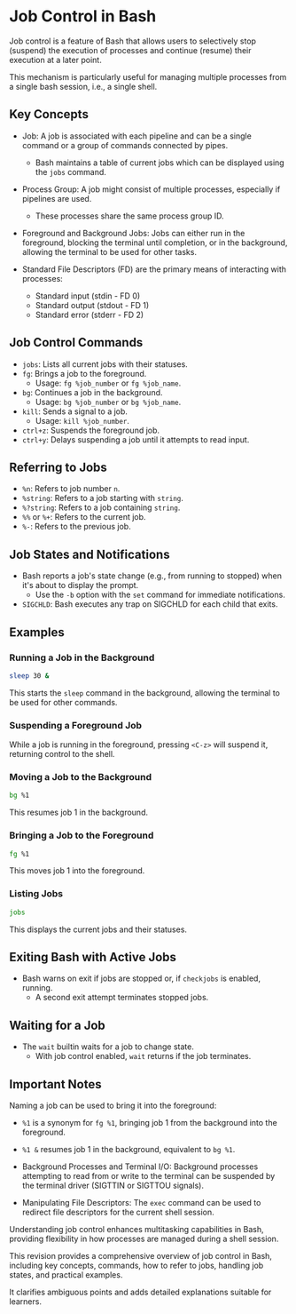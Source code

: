 


# Job Control in Bash

Job control is a feature of Bash that allows users to selectively stop
(suspend) the execution of processes and continue (resume) their execution
at a later point.  

This mechanism is particularly useful for managing multiple processes from
a single bash session, i.e., a single shell.


## Key Concepts
* Job: A job is associated with each pipeline and can be a single command or a group of 
  commands connected by pipes.  
    * Bash maintains a table of current jobs which can be displayed using the `jobs` command.

* Process Group: A job might consist of multiple processes, especially if pipelines are 
  used.  
    * These processes share the same process group ID.

* Foreground and Background Jobs: Jobs can either run in the foreground, blocking the
  terminal until completion, or in the background, allowing the terminal to be used for
  other tasks.

* Standard File Descriptors (FD) are the primary means of interacting with processes:
    * Standard input (stdin - FD 0)
    * Standard output (stdout - FD 1)
    * Standard error (stderr - FD 2)



## Job Control Commands
* `jobs`: Lists all current jobs with their statuses.
* `fg`: Brings a job to the foreground.  
    * Usage: `fg %job_number` or `fg %job_name`.
* `bg`: Continues a job in the background.  
    * Usage: `bg %job_number` or `bg %job_name`.
* `kill`: Sends a signal to a job.  
    * Usage: `kill %job_number`.
* `ctrl+z`: Suspends the foreground job.
* `ctrl+y`: Delays suspending a job until it attempts to read input.


## Referring to Jobs
* `%n`: Refers to job number `n`.
* `%string`: Refers to a job starting with `string`.
* `%?string`: Refers to a job containing `string`.
* `%%` or `%+`: Refers to the current job.
* `%-`: Refers to the previous job.


## Job States and Notifications
* Bash reports a job's state change (e.g., from running to stopped) when it's 
  about to display the prompt.  
    * Use the `-b` option with the `set` command for immediate notifications.
* `SIGCHLD`: Bash executes any trap on SIGCHLD for each child that exits.


## Examples
### Running a Job in the Background
```bash
sleep 30 &
```
This starts the `sleep` command in the background, allowing the terminal
to be used for other commands.


### Suspending a Foreground Job
While a job is running in the foreground, pressing `<C-z>` will suspend 
it, returning control to the shell.


### Moving a Job to the Background
```bash
bg %1
```
This resumes job 1 in the background.


### Bringing a Job to the Foreground
```bash
fg %1
```
This moves job 1 into the foreground.


### Listing Jobs
```bash
jobs
```
This displays the current jobs and their statuses.


## Exiting Bash with Active Jobs
* Bash warns on exit if jobs are stopped or, if `checkjobs` is enabled, running.  
    * A second exit attempt terminates stopped jobs.


## Waiting for a Job
* The `wait` builtin waits for a job to change state.  
    * With job control enabled, `wait` returns if the job terminates.


## Important Notes
Naming a job can be used to bring it into the foreground: 
* `%1`  is  a  synonym  for  `fg %1`, bringing job 1 from the background into the foreground.
* `%1 &` resumes job 1 in the background, equivalent to `bg %1`.

* Background Processes and Terminal I/O: Background processes attempting to read from or write to the terminal can be suspended by the terminal driver (SIGTTIN or SIGTTOU signals).
* Manipulating File Descriptors: The `exec` command can be used to redirect file descriptors for the current shell session.

Understanding job control enhances multitasking capabilities in Bash, providing flexibility in how processes are managed during a shell session.

This revision provides a comprehensive overview of job control in Bash, including key 
concepts, commands, how to refer to jobs, handling job states, and practical examples.

It clarifies ambiguous points and adds detailed explanations suitable for learners.
